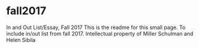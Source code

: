 # fall2017
In and Out List/Essay, Fall 2017
This is the readme for this small page. To include in/out list from fall 2017. Intellectual property of Miller Schulman and Helen Sibila
